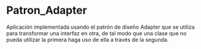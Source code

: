 # Patron_Adapter
Aplicación implementada usando el patrón de diseño Adapter que se utiliza para transformar una interfaz en otra, de tal modo que una clase que no pueda utilizar la primera haga uso de ella a través de la segunda.
